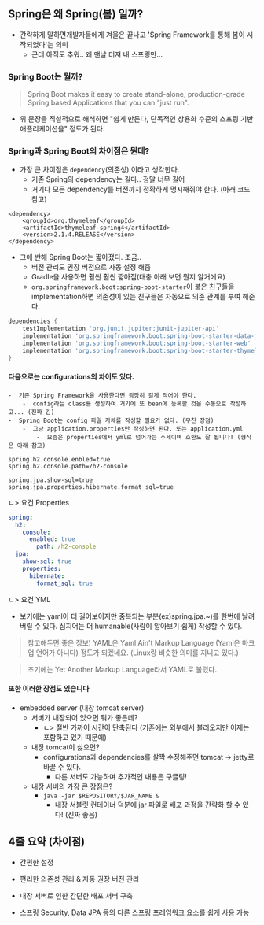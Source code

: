 
## Spring은 왜 Spring(봄) 일까?
-  간략하게 말하면개발자들에게 겨울은 끝나고 'Spring Framework를 통해 봄이 시작되었다'는 의미
	-  근데 아직도 추워.. 왜 맨날 터져 내 스프링만...

### Spring Boot는 뭘까?
> Spring Boot makes it easy to create stand-alone, production-grade Spring based Applications that you can "just run".

-  위 문장을 직설적으로 해석하면 "쉽게 만든다, 단독적인 상용화 수준의 스프링 기반 애플리케이션을" 정도가 된다.

### Spring과 Spring Boot의 차이점은 뭔데?
-  가장 큰 차이점은 `dependency`(의존성) 이라고 생각한다.
	-  기존 Spring의 dependency는 길다.. 정말 너무 길어
	-  거기다 모든 dependency를 버전까지 정확하게 명시해줘야 한다. (아래 코드 참고)
```dependency
<dependency>
	<groupId>org.thymeleaf</groupId>
	<artifactId>thymeleaf-spring4</artifactId>
	<version>2.1.4.RELEASE</version>
</dependency>
```
-  그에 반해 Spring Boot는 짧아졌다. 조금..
	-  버전 관리도 권장 버전으로 자동 설정 해줌
	-  Gradle을 사용하면 훨씬 훨씬 짧아짐(대충 아래 보면 뭔지 알거에요)
	-  `org.springframework.boot:spring-boot-starter`이 붙은 친구들을 implementation하면 의존성이 있는 친구들은 자동으로 의존 관계를 부여 해준다.
```Build.gradle
dependencies {
	testImplementation 'org.junit.jupiter:junit-jupiter-api'
	implementation 'org.springframework.boot:spring-boot-starter-data-jpa'
	implementation 'org.springframework.boot:spring-boot-starter-web'
	implementation 'org.springframework.boot:spring-boot-starter-thymeleaf'
}
```

#### 다음으로는 configurations의 차이도 있다.
	-  기존 Spring Framework을 사용한다면 굉장히 길게 적어야 한다.
		-  config라는 class를 생성하여 거기에 또 bean에 등록할 것을 수동으로 작성하고... (진짜 김)
	-  Spring Boot는 config 파일 자체를 작성할 필요가 없다. (무친 장점)
		-  그냥 application.properties만 작성하면 된다. 또는 application.yml
			-  요즘은 properties에서 yml로 넘어가는 추세이며 호환도 잘 됩니다! (형식은 아래 참고)

```properties
spring.h2.console.enbled=true
spring.h2.console.path=/h2-console

spring.jpa.show-sql=true
spring.jpa.properties.hibernate.format_sql=true
```
ㄴ> 요건 Properties
```yml
spring:
  h2:
    console:
      enabled: true
        path: /h2-console
  jpa:
    show-sql: true
	properties:
	  hibernate:
	    format_sql: true
```
ㄴ> 요건 YML

-  보기에는 yaml이 더 길어보이지만 중복되는 부분(ex)spring.jpa.~)를 한번에 날려버릴 수 있다. 
	심지어는 더 humanable(사람이 알아보기 쉽게) 작성할 수 있다.

> 참고해두면 좋은 정보) YAML은 Yaml Ain't Markup Language (Yaml은 마크업 언어가 아니다) 정도가 되겠네요. (Linux랑 비슷한 의미를 지니고 있다.) 

> 초기에는 Yet Another Markup Language라서 YAML로 불렸다.

#### 또한 이러한 장점도 있습니다
-  embedded server (내장 tomcat server)
	-  서버가 내장되어 있으면 뭐가 좋은데?
		- ㄴ> 절반 가까이 시간이 단축된다 (기존에는 외부에서 불러오지만 이제는 포함하고 있기 때문에)
	-  내장 tomcat이 싫으면?
		-  configurations과 dependencies를 살짝 수정해주면 tomcat -> jetty로 바꿀 수 있다.
			-  다른 서버도 가능하며 추가적인 내용은 구글링!
	-  내장 서버의 가장 큰 장점은?
		-  `java -jar $REPOSITORY/$JAR_NAME &`
			-  내장 서블릿 컨테이너 덕분에 jar 파일로 배포 과정을 간략화 할 수 있다! (진짜 좋음)


## 4줄 요약 (차이점)

-  간편한 설정

-  편리한 의존성 관리 & 자동 권장 버전 관리

-  내장 서버로 인한 간단한 배포 서버 구축

-  스프링 Security, Data JPA 등의 다른 스프링 프레임워크 요소를 쉽게 사용 가능
